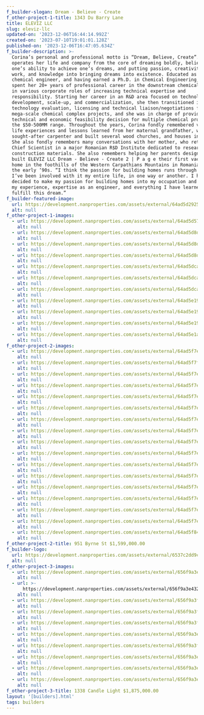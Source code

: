 ```yaml
---
f_builder-slogan: Dream - Believe - Create
f_other-project-1-title: 1343 Du Barry Lane
title: ELEVIZ LLC
slug: eleviz-llc
updated-on: '2023-12-06T16:44:14.992Z'
created-on: '2023-07-10T19:01:01.128Z'
published-on: '2023-12-06T16:47:05.634Z'
f_builder-description: >-
  Corina’s personal and professional motto is “Dream, Believe, Create”. She
  operates her life and company from the core of dreaming boldly, believing in
  one’s ability to achieve one’s dreams, and putting passion, creativity, hard
  work, and knowledge into bringing dreams into existence. Educated as a
  chemical engineer, and having earned a Ph.D. in Chemical Engineering, Corina
  spent her 20+ years of professional career in the downstream chemical industry
  in various corporate roles of increasing technical expertise and
  responsibility. Starting her career in an R&D area focused on technology
  development, scale-up, and commercialization, she then transitioned into
  technology evaluation, licensing and technical liaison/negotiations for
  mega-scale chemical complex projects, and she was in charge of providing the
  technical and economic feasibility decision for multiple chemical processes in
  the $50-500MM range. Throughout the years, Corina fondly remembered various
  life experiences and lessons learned from her maternal grandfather, who was a
  sought-after carpenter and built several wood churches, and houses in Romania.
  She also fondly remembers many conversations with her mother, who retired as a
  Chief Scientist in a major Romanian R$D Institute dedicated to researching new
  construction materials. She also remembers helping her parents design and
  built ELEVIZ LLC Dream - Believe - Create 2 | P a g e their first vacation
  home in the foothills of the Western Carpathians Mountains in Romania, back in
  the early ‘90s. “I think the passion for building homes runs through my veins,
  I’ve been involved with it my entire life, in one way or another. I have now
  decided to make my passion for building homes into my occupation and utilize
  my experience, expertise as an engineer, and everything I have learned to
  fulfill this dream.” 
f_builder-featured-image:
  url: https://development.nanproperties.com/assets/external/64ad5d29251e637b3f3afece_featured20image.jpeg
  alt: null
f_other-project-1-images:
  - url: https://development.nanproperties.com/assets/external/64ad5d57b5f31b531b3d416a_134320duberry.jpeg
    alt: null
  - url: https://development.nanproperties.com/assets/external/64ad5d8dbf92be38d7714305_img-21.jpeg
    alt: null
  - url: https://development.nanproperties.com/assets/external/64ad5d8d23f65009ccf38ae0_dube.jpeg
    alt: null
  - url: https://development.nanproperties.com/assets/external/64ad5d8de750561321cd2589_dub.jpeg
    alt: null
  - url: https://development.nanproperties.com/assets/external/64ad5dcae750561321cd50fa_kilhdbfc.jpeg
    alt: null
  - url: https://development.nanproperties.com/assets/external/64ad5dcae750561321cd510c_office.jpeg
    alt: null
  - url: https://development.nanproperties.com/assets/external/64ad5dcae750561321cd50eb_lr.jpeg
    alt: null
  - url: https://development.nanproperties.com/assets/external/64ad5e196d27119ca2610282_vlanvjf.jpeg
    alt: null
  - url: https://development.nanproperties.com/assets/external/64ad5e194fde4468bbf3f9c2_duinfrdv.jpeg
    alt: null
  - url: https://development.nanproperties.com/assets/external/64ad5e19db501ad5dac4a75d_duberyy.jpeg
    alt: null
  - url: https://development.nanproperties.com/assets/external/64ad5e1aff49a85bfb35c8e3_duberyyy.jpeg
    alt: null
f_other-project-2-images:
  - url: https://development.nanproperties.com/assets/external/64ad5f7ebe1df5d46ba94d9d_by17.jpeg
    alt: null
  - url: https://development.nanproperties.com/assets/external/64ad5f7f85c622c63b1faf92_bye14.jpeg
    alt: null
  - url: https://development.nanproperties.com/assets/external/64ad5f7ed74561e789f19dfa_by13.jpeg
    alt: null
  - url: https://development.nanproperties.com/assets/external/64ad5f7ebe1df5d46ba94d8e_byn12.jpeg
    alt: null
  - url: https://development.nanproperties.com/assets/external/64ad5f7ee77dee008f97544b_by12.jpeg
    alt: null
  - url: https://development.nanproperties.com/assets/external/64ad5f7e7ca57b49e26a0672_by11.jpeg
    alt: null
  - url: https://development.nanproperties.com/assets/external/64ad5f7ec2f2b17282e28468_nyrne10.jpeg
    alt: null
  - url: https://development.nanproperties.com/assets/external/64ad5f7ec2f2b17282e28448_byn9.jpeg
    alt: null
  - url: https://development.nanproperties.com/assets/external/64ad5f7ef078ec94d6556f9c_bun8.jpeg
    alt: null
  - url: https://development.nanproperties.com/assets/external/64ad5f7ee77dee008f97543c_byrn7.jpeg
    alt: null
  - url: https://development.nanproperties.com/assets/external/64ad5f7e585923fae3a8d903_byen6.jpeg
    alt: null
  - url: https://development.nanproperties.com/assets/external/64ad5f7ed74561e789f19e1f_byrne5.jpeg
    alt: null
  - url: https://development.nanproperties.com/assets/external/64ad5f7e585923fae3a8d8e1_byrne204.jpeg
    alt: null
  - url: https://development.nanproperties.com/assets/external/64ad5f7e0881a860ba06088b_byrne203.jpeg
    alt: null
  - url: https://development.nanproperties.com/assets/external/64ad5f7ee77dee008f97545a_byrne202.jpeg
    alt: null
  - url: https://development.nanproperties.com/assets/external/64ad5f7e585923fae3a8d8c1_byrne201.jpeg
    alt: null
  - url: https://development.nanproperties.com/assets/external/64ad5f84ff08de38f942a9bc_byrne.jpeg
    alt: null
f_other-project-2-title: 951 Byrne St $1,599,000.00
f_builder-logo:
  url: https://development.nanproperties.com/assets/external/6537c2dd9c517fed270661cb_dsc04687201.jpg
  alt: null
f_other-project-3-images:
  - url: https://development.nanproperties.com/assets/external/656f9a3e31f7ca79d345e248_render20exterior20rev201201.jpg
    alt: null
  - url: >-
      https://development.nanproperties.com/assets/external/656f9a3e4321aa51f061697e_render20exterior20220rev201201.jpg
    alt: null
  - url: https://development.nanproperties.com/assets/external/656f9a3fdc6a2153201d16af_7-20outdoor20swimming20pool.jpg
    alt: null
  - url: https://development.nanproperties.com/assets/external/656f9a3fc50dc60c37e1adfd_8-pergola.jpg
    alt: null
  - url: https://development.nanproperties.com/assets/external/656f9a3f4321aa51f0616a67_6-master20bedroom.jpg
    alt: null
  - url: https://development.nanproperties.com/assets/external/656f9a3e22576510543121e6_5-master20bedroom.jpg
    alt: null
  - url: https://development.nanproperties.com/assets/external/656f9a3fb3458b6d0cd4fc66_4-dining20area.jpg
    alt: null
  - url: https://development.nanproperties.com/assets/external/656f9a3eb3458b6d0cd4fc55_2-kitchen.jpg
    alt: null
  - url: https://development.nanproperties.com/assets/external/656f9a3e2257651054312206_3-dinning20area.jpg
    alt: null
  - url: https://development.nanproperties.com/assets/external/656f9a3e0314c826ec2e22b0_1-living20room201.jpg
    alt: null
f_other-project-3-title: 1338 Candle Light $1,875,000.00
layout: '[builders].html'
tags: builders
---
```



